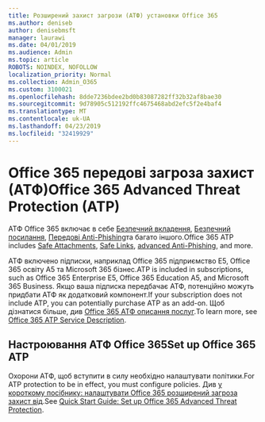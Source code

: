 ```yaml
---
title: Розширений захист загрози (АТФ) установки Office 365
ms.author: deniseb
author: denisebmsft
manager: laurawi
ms.date: 04/01/2019
ms.audience: Admin
ms.topic: article
ROBOTS: NOINDEX, NOFOLLOW
localization_priority: Normal
ms.collection: Admin_O365
ms.custom: 3100021
ms.openlocfilehash: 8dde7236bdee2bd0b83087282ff32b32af8bae30
ms.sourcegitcommit: 9d78905c512192ffc4675468abd2efc5f2e4baf4
ms.translationtype: MT
ms.contentlocale: uk-UA
ms.lasthandoff: 04/23/2019
ms.locfileid: "32419929"
---
```

# <a name="office-365-advanced-threat-protection-atp"></a><span data-ttu-id="13209-102">Office 365 передові загроза захист (АТФ)</span><span class="sxs-lookup"><span data-stu-id="13209-102">Office 365 Advanced Threat Protection (ATP)</span></span>

<span data-ttu-id="13209-103">АТФ Office 365 включає в себе [Безпечний вкладення](https://docs.microsoft.com/office365/securitycompliance/atp-safe-attachments), [Безпечний посилання](https://docs.microsoft.com/office365/securitycompliance/atp-safe-links), [Передові Anti-Phishing](https://docs.microsoft.com/office365/securitycompliance/atp-anti-phishing)та багато іншого.</span><span class="sxs-lookup"><span data-stu-id="13209-103">Office 365 ATP includes [Safe Attachments](https://docs.microsoft.com/office365/securitycompliance/atp-safe-attachments), [Safe Links](https://docs.microsoft.com/office365/securitycompliance/atp-safe-links), [advanced Anti-Phishing](https://docs.microsoft.com/office365/securitycompliance/atp-anti-phishing), and more.</span></span> 

<span data-ttu-id="13209-104">АТФ включено підписки, наприклад Office 365 підприємство E5, Office 365 освіту А5 та Microsoft 365 бізнес.</span><span class="sxs-lookup"><span data-stu-id="13209-104">ATP is included in subscriptions, such as Office 365 Enterprise E5, Office 365 Education A5, and Microsoft 365 Business.</span></span> <span data-ttu-id="13209-105">Якщо ваша підписка передбачає АТФ, потенційно можуть придбати АТФ як додатковий компонент.</span><span class="sxs-lookup"><span data-stu-id="13209-105">If your subscription does not include ATP, you can potentially purchase ATP as an add-on.</span></span> <span data-ttu-id="13209-106">Щоб дізнатися більше, див [Office 365 АТФ описання послуг](https://docs.microsoft.com/office365/servicedescriptions/office-365-advanced-threat-protection-service-description).</span><span class="sxs-lookup"><span data-stu-id="13209-106">To learn more, see [Office 365 ATP Service Description](https://docs.microsoft.com/office365/servicedescriptions/office-365-advanced-threat-protection-service-description).</span></span>

## <a name="set-up-office-365-atp"></a><span data-ttu-id="13209-107">Настроювання АТФ Office 365</span><span class="sxs-lookup"><span data-stu-id="13209-107">Set up Office 365 ATP</span></span>

<span data-ttu-id="13209-108">Охорони АТФ, щоб вступити в силу необхідно налаштувати політики.</span><span class="sxs-lookup"><span data-stu-id="13209-108">For ATP protection to be in effect, you must configure policies.</span></span> <span data-ttu-id="13209-109">Див [у короткому посібнику: налаштувати Office 365 розширений загроза захист від](https://docs.microsoft.com/office365/securitycompliance/checklist-atp-setup).</span><span class="sxs-lookup"><span data-stu-id="13209-109">See [Quick Start Guide: Set up Office 365 Advanced Threat Protection](https://docs.microsoft.com/office365/securitycompliance/checklist-atp-setup).</span></span>

